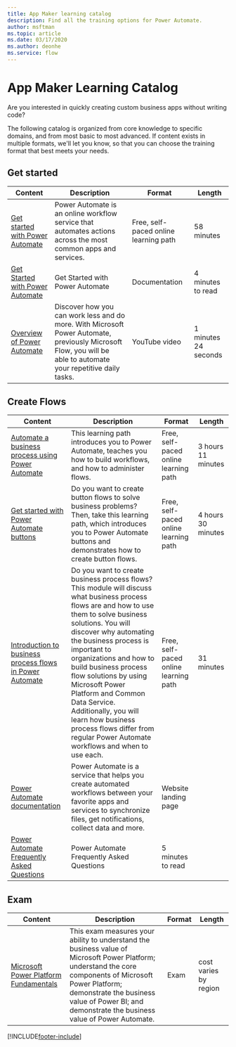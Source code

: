 ```yaml
---
title: App Maker learning catalog
description: Find all the training options for Power Automate.
author: msftman
ms.topic: article
ms.date: 03/17/2020
ms.author: deonhe
ms.service: flow
---
```


# App Maker Learning Catalog

Are you interested in quickly creating custom business apps without writing code? 

The following catalog is organized from core knowledge to specific domains, and from most basic to most advanced. If content exists in multiple formats, we'll let you know, so that you can choose the training format that best meets your needs. 

## Get started<a name="get-started"></a>
| Content   | Description  | Format  | Length    |
|------------------------------------------------------------------------------------------------------------------------------------------------------------------------------------|--------------------------------------------------------------------------------------------------------------------------------------------------------------------------------------------------------------------------------------------------------------------------------------------------------------------------------------------------------------------------------------------------------------------------|---------------------------------------|-----------|
| [Get started with Power Automate](/learn/modules/get-started-flows/) | Power Automate is an online workflow service that automates actions across the most common apps and services.                                                   | Free, self-paced online learning path | 58 minutes        |
| [Get Started with Power Automate](../getting-started.md)   | Get Started with Power Automate   | Documentation                         | 4 minutes to read |
| [Overview of Power Automate](https://www.youtube.com/watch?v=hCuxuUaGC6Y)                      | Discover how you can work less and do more. With Microsoft Power Automate, previously Microsoft Flow, you will be able to automate your repetitive daily tasks. | YouTube video                         | 1 minutes 24 seconds      |
## Create Flows<a name="create-flows"></a>
| Content   | Description  | Format  | Length    |
|------------------------------------------------------------------------------------------------------------------------------------------------------------------------------------|--------------------------------------------------------------------------------------------------------------------------------------------------------------------------------------------------------------------------------------------------------------------------------------------------------------------------------------------------------------------------------------------------------------------------|---------------------------------------|-----------|
| [Automate a business process using Power Automate](/learn/paths/automate-process-power-automate/) | This learning path introduces you to Power Automate, teaches you how to build workflows, and how to administer flows.  | Free, self-paced online learning path | 3 hours 11 minutes |
| [Get started with Power Automate buttons](/learn/paths/get-started-power-automate-buttons/)       | Do you want to create button flows to solve business problems? Then, take this learning path, which introduces you to Power Automate buttons and demonstrates how to create button flows.                   | Free, self-paced online learning path | 4 hours 30 minutes |
| [Introduction to business process flows in Power Automate](/learn/modules/intro-business-process-flows/)	|Do you want to create business process flows? This module will discuss what business process flows are and how to use them to solve business solutions. You will discover why automating the business process is important to organizations and how to build business process flow solutions by using Microsoft Power Platform and Common Data Service. Additionally, you will learn how business process flows differ from regular Power Automate workflows and when to use each.|	Free, self-paced online learning path|	31 minutes |
| [Power Automate documentation](../index.yml) | Power Automate is a service that helps you create automated workflows between your favorite apps and services to synchronize files, get notifications, collect data and more. | Website landing page                  |                    |
| [Power Automate Frequently Asked Questions](../frequently-asked-questions.md)           | Power Automate Frequently Asked Questions   | 5 minutes to read  |
## Exam<a name="exam"></a>
| Content   | Description  | Format  | Length    |
|------------------------------------------------------------------------------------------------------------------------------------------------------------------------------------|--------------------------------------------------------------------------------------------------------------------------------------------------------------------------------------------------------------------------------------------------------------------------------------------------------------------------------------------------------------------------------------------------------------------------|---------------------------------------|-----------|
| [Microsoft Power Platform Fundamentals](/learn/certifications/exams/pl-900)	|This exam measures your ability to understand the business value of Microsoft Power Platform; understand the core components of Microsoft Power Platform; demonstrate the business value of Power BI; and demonstrate the business value of Power Automate. 	|Exam | cost varies by region |


[!INCLUDE[footer-include](../includes/footer-banner.md)]